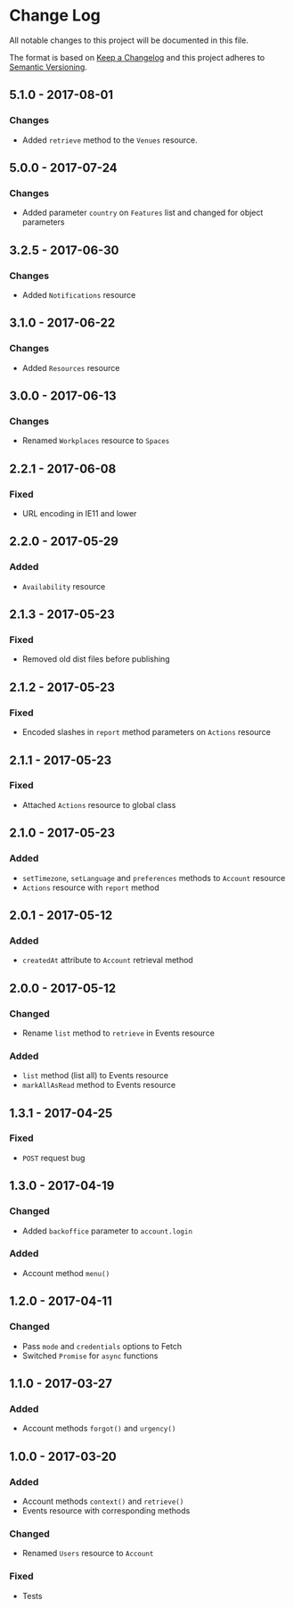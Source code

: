 # Change Log
All notable changes to this project will be documented in this file.

The format is based on [Keep a Changelog](http://keepachangelog.com/)
and this project adheres to [Semantic Versioning](http://semver.org/).

## 5.1.0 - 2017-08-01
### Changes
- Added `retrieve` method to the `Venues` resource.

## 5.0.0 - 2017-07-24
### Changes
- Added parameter `country` on `Features` list and changed for object parameters

## 3.2.5 - 2017-06-30
### Changes
- Added `Notifications` resource

## 3.1.0 - 2017-06-22
### Changes
- Added `Resources` resource

## 3.0.0 - 2017-06-13
### Changes
- Renamed `Workplaces` resource to `Spaces`

## 2.2.1 - 2017-06-08
### Fixed
- URL encoding in IE11 and lower

## 2.2.0 - 2017-05-29
### Added
- `Availability` resource

## 2.1.3 - 2017-05-23
### Fixed
- Removed old dist files before publishing

## 2.1.2 - 2017-05-23
### Fixed
- Encoded slashes in `report` method parameters on `Actions` resource

## 2.1.1 - 2017-05-23
### Fixed
- Attached `Actions` resource to global class

## 2.1.0 - 2017-05-23
### Added
- `setTimezone`, `setLanguage` and `preferences` methods to `Account` resource
- `Actions` resource with `report` method

## 2.0.1 - 2017-05-12
### Added
- `createdAt` attribute to `Account` retrieval method

## 2.0.0 - 2017-05-12
### Changed
- Rename `list` method to `retrieve` in Events resource

### Added
- `list` method (list all) to Events resource
- `markAllAsRead` method to Events resource

## 1.3.1 - 2017-04-25
### Fixed
- `POST` request bug

## 1.3.0 - 2017-04-19
### Changed
- Added `backoffice` parameter to `account.login`

### Added
- Account method `menu()`

## 1.2.0 - 2017-04-11
### Changed
- Pass `mode` and `credentials` options to Fetch
- Switched `Promise` for `async` functions

## 1.1.0 - 2017-03-27
### Added
- Account methods `forgot()` and `urgency()`

## 1.0.0 - 2017-03-20
### Added
- Account methods `context()` and `retrieve()`
- Events resource with corresponding methods

### Changed
- Renamed `Users` resource to `Account`

### Fixed
- Tests
